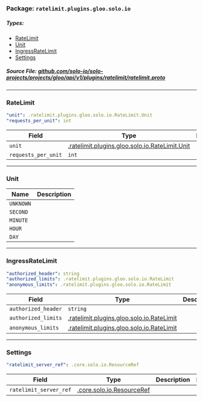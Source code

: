 <!-- Code generated by solo-kit. DO NOT EDIT. -->

### Package: `ratelimit.plugins.gloo.solo.io` 
##### Types:


- [RateLimit](#RateLimit)
- [Unit](#Unit)
- [IngressRateLimit](#IngressRateLimit)
- [Settings](#Settings)
  



##### Source File: [github.com/solo-io/solo-projects/projects/gloo/api/v1/plugins/ratelimit/ratelimit.proto](https://github.com/solo-io/solo-projects/blob/master/projects/gloo/api/v1/plugins/ratelimit/ratelimit.proto)





---
### <a name="RateLimit">RateLimit</a>



```yaml
"unit": .ratelimit.plugins.gloo.solo.io.RateLimit.Unit
"requests_per_unit": int

```

| Field | Type | Description | Default |
| ----- | ---- | ----------- |----------- | 
| `unit` | [.ratelimit.plugins.gloo.solo.io.RateLimit.Unit](ratelimit.proto.sk.md#Unit) |  |  |
| `requests_per_unit` | `int` |  |  |




---
### <a name="Unit">Unit</a>



| Name | Description |
| ----- | ----------- | 
| `UNKNOWN` |  |
| `SECOND` |  |
| `MINUTE` |  |
| `HOUR` |  |
| `DAY` |  |




---
### <a name="IngressRateLimit">IngressRateLimit</a>



```yaml
"authorized_header": string
"authorized_limits": .ratelimit.plugins.gloo.solo.io.RateLimit
"anonymous_limits": .ratelimit.plugins.gloo.solo.io.RateLimit

```

| Field | Type | Description | Default |
| ----- | ---- | ----------- |----------- | 
| `authorized_header` | `string` |  |  |
| `authorized_limits` | [.ratelimit.plugins.gloo.solo.io.RateLimit](ratelimit.proto.sk.md#RateLimit) |  |  |
| `anonymous_limits` | [.ratelimit.plugins.gloo.solo.io.RateLimit](ratelimit.proto.sk.md#RateLimit) |  |  |




---
### <a name="Settings">Settings</a>



```yaml
"ratelimit_server_ref": .core.solo.io.ResourceRef

```

| Field | Type | Description | Default |
| ----- | ---- | ----------- |----------- | 
| `ratelimit_server_ref` | [.core.solo.io.ResourceRef](../../../../../../../solo-kit/api/v1/ref.proto.sk.md#ResourceRef) |  |  |





<!-- Start of HubSpot Embed Code -->
<script type="text/javascript" id="hs-script-loader" async defer src="//js.hs-scripts.com/5130874.js"></script>
<!-- End of HubSpot Embed Code -->
